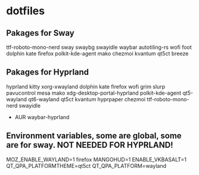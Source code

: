 # dotfiles
## Pakages for Sway
ttf-roboto-mono-nerd sway swaybg swayidle waybar autotiling-rs wofi foot dolphin kate firefox polkit-kde-agent mako chezmoi kvantum qt5ct breeze

## Pakages for Hyprland
hyprland kitty xorg-xwayland dolphin kate firefox wofi grim slurp pavucontrol mesa mako xdg-desktop-portal-hyprland polkit-kde-agent qt5-wayland qt6-wayland qt5ct kvantum hyprpaper chezmoi ttf-roboto-mono-nerd swayidle

- AUR
waybar-hyprland

## Environment variables, some are global, some are for sway. NOT NEEDED FOR HYPRLAND!
MOZ_ENABLE_WAYLAND=1 firefox
MANGOHUD=1
ENABLE_VKBASALT=1
QT_QPA_PLATFORMTHEME=qt5ct
QT_QPA_PLATFORM=wayland
